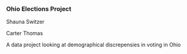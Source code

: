### Ohio Elections Project

Shauna Switzer

Carter Thomas

A data project looking at demographical discrepensies in voting in Ohio

